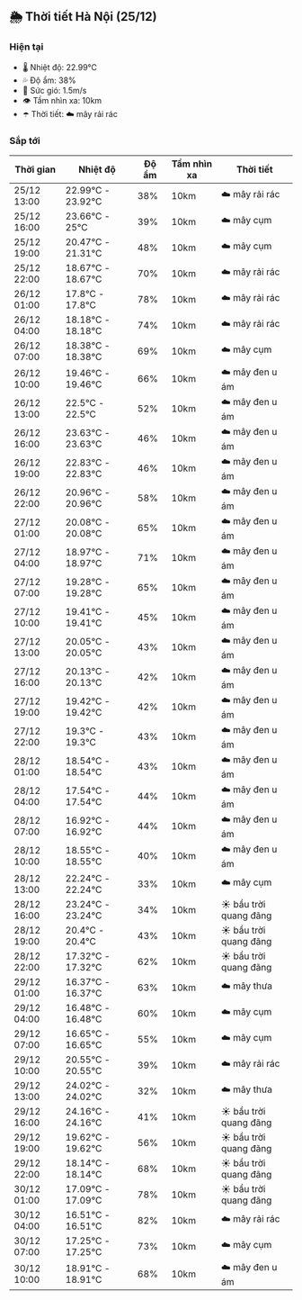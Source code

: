 ## 🌦️ Thời tiết Hà Nội (25/12)

### Hiện tại

- 🌡️ Nhiệt độ: 22.99℃
- 💦 Độ ẩm: 38%
- 💨 Sức gió: 1.5m/s
- 👁️ Tầm nhìn xa: 10km
- ☂️ Thời tiết: ☁️ mây rải rác

### Sắp tới

| Thời gian | Nhiệt độ | Độ ẩm | Tầm nhìn xa | Thời tiết |
| --- | --- | --- | --- | --- |
| 25/12 13:00 | 22.99℃ - 23.92℃ | 38% | 10km | ☁️ mây rải rác |
| 25/12 16:00 | 23.66℃ - 25℃ | 39% | 10km | ☁️ mây cụm |
| 25/12 19:00 | 20.47℃ - 21.31℃ | 48% | 10km | ☁️ mây cụm |
| 25/12 22:00 | 18.67℃ - 18.67℃ | 70% | 10km | ☁️ mây rải rác |
| 26/12 01:00 | 17.8℃ - 17.8℃ | 78% | 10km | ☁️ mây rải rác |
| 26/12 04:00 | 18.18℃ - 18.18℃ | 74% | 10km | ☁️ mây rải rác |
| 26/12 07:00 | 18.38℃ - 18.38℃ | 69% | 10km | ☁️ mây cụm |
| 26/12 10:00 | 19.46℃ - 19.46℃ | 66% | 10km | ☁️ mây đen u ám |
| 26/12 13:00 | 22.5℃ - 22.5℃ | 52% | 10km | ☁️ mây đen u ám |
| 26/12 16:00 | 23.63℃ - 23.63℃ | 46% | 10km | ☁️ mây đen u ám |
| 26/12 19:00 | 22.83℃ - 22.83℃ | 46% | 10km | ☁️ mây đen u ám |
| 26/12 22:00 | 20.96℃ - 20.96℃ | 58% | 10km | ☁️ mây đen u ám |
| 27/12 01:00 | 20.08℃ - 20.08℃ | 65% | 10km | ☁️ mây đen u ám |
| 27/12 04:00 | 18.97℃ - 18.97℃ | 71% | 10km | ☁️ mây đen u ám |
| 27/12 07:00 | 19.28℃ - 19.28℃ | 65% | 10km | ☁️ mây đen u ám |
| 27/12 10:00 | 19.41℃ - 19.41℃ | 45% | 10km | ☁️ mây đen u ám |
| 27/12 13:00 | 20.05℃ - 20.05℃ | 43% | 10km | ☁️ mây đen u ám |
| 27/12 16:00 | 20.13℃ - 20.13℃ | 42% | 10km | ☁️ mây đen u ám |
| 27/12 19:00 | 19.42℃ - 19.42℃ | 42% | 10km | ☁️ mây đen u ám |
| 27/12 22:00 | 19.3℃ - 19.3℃ | 43% | 10km | ☁️ mây đen u ám |
| 28/12 01:00 | 18.54℃ - 18.54℃ | 43% | 10km | ☁️ mây đen u ám |
| 28/12 04:00 | 17.54℃ - 17.54℃ | 44% | 10km | ☁️ mây đen u ám |
| 28/12 07:00 | 16.92℃ - 16.92℃ | 44% | 10km | ☁️ mây đen u ám |
| 28/12 10:00 | 18.55℃ - 18.55℃ | 40% | 10km | ☁️ mây đen u ám |
| 28/12 13:00 | 22.24℃ - 22.24℃ | 33% | 10km | ☁️ mây cụm |
| 28/12 16:00 | 23.24℃ - 23.24℃ | 34% | 10km | ☀️ bầu trời quang đãng |
| 28/12 19:00 | 20.4℃ - 20.4℃ | 43% | 10km | ☀️ bầu trời quang đãng |
| 28/12 22:00 | 17.32℃ - 17.32℃ | 62% | 10km | ☀️ bầu trời quang đãng |
| 29/12 01:00 | 16.37℃ - 16.37℃ | 63% | 10km | ☁️ mây thưa |
| 29/12 04:00 | 16.48℃ - 16.48℃ | 60% | 10km | ☁️ mây cụm |
| 29/12 07:00 | 16.65℃ - 16.65℃ | 55% | 10km | ☁️ mây cụm |
| 29/12 10:00 | 20.55℃ - 20.55℃ | 39% | 10km | ☁️ mây rải rác |
| 29/12 13:00 | 24.02℃ - 24.02℃ | 32% | 10km | ☁️ mây thưa |
| 29/12 16:00 | 24.16℃ - 24.16℃ | 41% | 10km | ☀️ bầu trời quang đãng |
| 29/12 19:00 | 19.62℃ - 19.62℃ | 56% | 10km | ☀️ bầu trời quang đãng |
| 29/12 22:00 | 18.14℃ - 18.14℃ | 68% | 10km | ☀️ bầu trời quang đãng |
| 30/12 01:00 | 17.09℃ - 17.09℃ | 78% | 10km | ☀️ bầu trời quang đãng |
| 30/12 04:00 | 16.51℃ - 16.51℃ | 82% | 10km | ☁️ mây rải rác |
| 30/12 07:00 | 17.25℃ - 17.25℃ | 73% | 10km | ☁️ mây cụm |
| 30/12 10:00 | 18.91℃ - 18.91℃ | 68% | 10km | ☁️ mây đen u ám |
